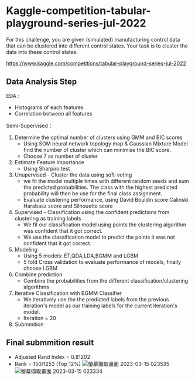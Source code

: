 # Kaggle-competition-tabular-playground-series-jul-2022

For this challenge, you are given (simulated) manufacturing control data that can be clustered into different control states. Your task is to cluster the data into these control states.

https://www.kaggle.com/competitions/tabular-playground-series-jul-2022

## Data Analysis Step
EDA :  
* Histograms of each features
* Correlation between all features

 Semi-Supervised：
1. Determine the optimal number of clusters using GMM and BIC scores  
    * Using SOM neural network topology map & Gaussian Mixture Model find the number of cluster which can minimise the BIC score.
    * Choose  7 as number of cluster
2. Estimate Feature importance
    * Using Sharpiro test 
3. Unupervised - Cluster the data using soft-voting
    * we fit the model multiple times with different random seeds and sum the predicted probabilities. The class with the highest predicted probability will then be use for the final class assignment.
    * Evaluate clustering performance, using David Bouldin score Calinski Harabasz score and Silhouette score
4. Supervised - Classification using the confident predictions from clustering as training labels
    * We fit our classification model using points the clustering algorithm was confident that it got correct.
    * We use the classification model to predict the points it was not confident that it got correct.
5. Modeling 
    * Using 5 models: ET,QDA,LDA,BGMM and LGBM
    * 5 fold Cross validation to evaluate performance of models, finally choose LGBM
6. Combine prediction  
    * Combine the probabilities from the different classification/clustering algorithms
7. Iterative Classification with BGMM Classifier
    * We iteratively use the the predicted labels from the previous iteration's model as our training labels for the current iteration's model.
    * Iteration = 20
8. Submmition

## Final submmition result
* Adjusted Rand Index = 0.81202
* Rank = 150/1253 (Top 12%)
![螢幕擷取畫面 2023-03-15 023535](https://user-images.githubusercontent.com/102510341/225386105-025dc745-e660-4488-98d3-0b7392072746.png)
![螢幕擷取畫面 2023-03-15 023334](https://user-images.githubusercontent.com/102510341/225386174-1a1ef946-8988-45b9-b7aa-ab8e5342590c.png)
